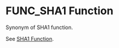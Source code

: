 # FUNC\_SHA1 Function<a name="FUNC_SHA1"></a>

Synonym of SHA1 function\. 

See [SHA1 Function](SHA1.md)\. 